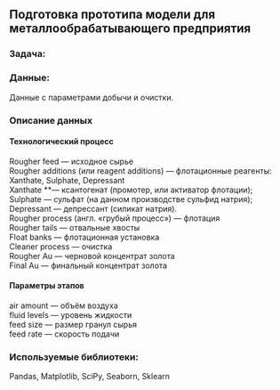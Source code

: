 ## Подготовка прототипа модели для металлообрабатывающего предприятия

### Задача:  


### Данные:   
Данные с параметрами добычи и очистки.

### Описание данных  

#### Технологический процесс  
Rougher feed — исходное сырье  
Rougher additions (или reagent additions) — флотационные реагенты: Xanthate, Sulphate, Depressant  
  Xanthate **— ксантогенат (промотер, или активатор флотации);  
  Sulphate — сульфат (на данном производстве сульфид натрия);  
  Depressant — депрессант (силикат натрия).  
Rougher process (англ. «грубый процесс») — флотация  
Rougher tails — отвальные хвосты  
Float banks — флотационная установка  
Cleaner process — очистка  
Rougher Au — черновой концентрат золота  
Final Au — финальный концентрат золота  
#### Параметры этапов  
air amount — объём воздуха  
fluid levels — уровень жидкости  
feed size — размер гранул сырья  
feed rate — скорость подачи  

### Используемые библиотеки:  
Pandas, Matplotlib, SciPy, Seaborn, Sklearn
